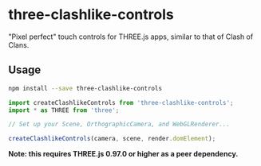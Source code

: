 # three-clashlike-controls
"Pixel perfect" touch controls for THREE.js apps, similar to that of Clash of Clans.

## Usage
```bash
npm install --save three-clashlike-controls
```

```javascript
import createClashlikeControls from 'three-clashlike-controls';
import * as THREE from 'three';

// Set up your Scene, OrthographicCamera, and WebGLRenderer...

createClashlikeControls(camera, scene, render.domElement);
```

**Note: this requires THREE.js 0.97.0 or higher as a peer dependency.**
